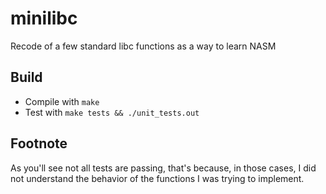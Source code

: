 # minilibc

Recode of a few standard libc functions as a way to learn NASM

## Build

- Compile with `make`
- Test with `make tests && ./unit_tests.out`

## Footnote
As you'll see not all tests are passing, that's because, in those cases, I did not understand the behavior of the functions I was trying to implement.
